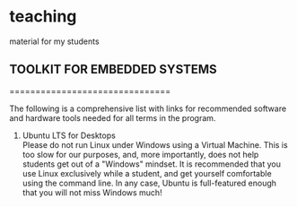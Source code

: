 # teaching
material for my students

## TOOLKIT FOR EMBEDDED SYSTEMS
===============================

The following is a comprehensive list with links for recommended software and hardware tools needed for all terms in the program.

1) Ubuntu LTS for Desktops <br>
    Please do not run Linux under Windows using a Virtual Machine. This is too slow for our purposes, and, more importantly, does not help students get out of a "Windows" mindset. It is recommended that you use Linux exclusively while a student, and get yourself comfortable using the command line. In any case, Ubuntu is full-featured enough that you will not miss Windows much!
    
